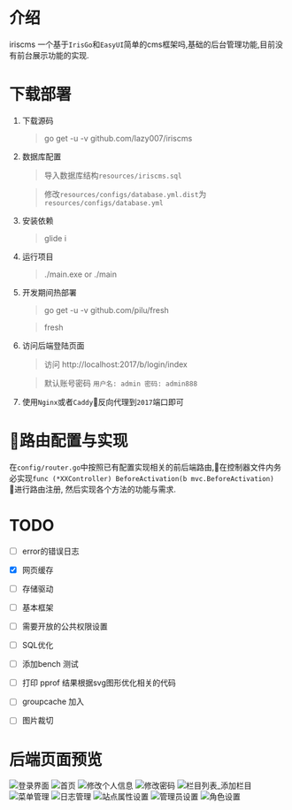 # 介绍 #
iriscms 一个基于`IrisGo`和`EasyUI`简单的cms框架吗,基础的后台管理功能,目前没有前台展示功能的实现.

# 下载部署 #

1. 下载源码
    > go get -u -v github.com/lazy007/iriscms

2. 数据库配置
    > 导入数据库结构`resources/iriscms.sql`

    > 修改`resources/configs/database.yml.dist`为`resources/configs/database.yml`

4. 安装依赖
    > glide i

5. 运行项目
    > ./main.exe or ./main

6. 开发期间热部署
    > go get -u -v github.com/pilu/fresh

    > fresh

7. 访问后端登陆页面
    > 访问 http://localhost:2017/b/login/index
    
    > 默认账号密码 `用户名: admin 密码: admin888`

8. 使用`Nginx`或者`Caddy`反向代理到`2017`端口即可

# 路由配置与实现 #
在`config/router.go`中按照已有配置实现相关的前后端路由,在控制器文件内务必实现`func (*XXController) BeforeActivation(b mvc.BeforeActivation)` 进行路由注册, 然后实现各个方法的功能与需求.

# TODO #
- [ ] error的错误日志
- [x] 网页缓存
- [ ] 存储驱动
- [ ] 基本框架
- [ ] 需要开放的公共权限设置
- [ ] SQL优化
- [ ] 添加bench 测试
- [ ] 打印 pprof 结果根据svg图形优化相关的代码
- [ ] groupcache 加入
- [ ] 图片裁切


# 后端页面预览 #
![登录界面](snapshot/01.png)
![首页](snapshot/02.png)
![修改个人信息](snapshot/03.png)
![修改密码](snapshot/04.png)
![栏目列表_添加栏目](snapshot/05.png)
![菜单管理](snapshot/06.png)
![日志管理](snapshot/07.png)
![站点属性设置](snapshot/08.png)
![管理员设置](snapshot/09.png)
![角色设置](snapshot/10.png)




